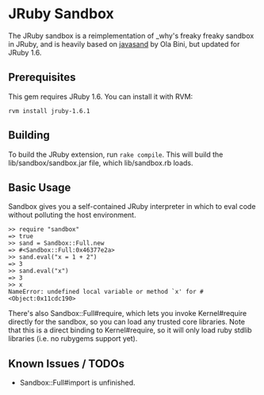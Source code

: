 JRuby Sandbox
=============

The JRuby sandbox is a reimplementation of _why's freaky freaky sandbox
in JRuby, and is heavily based on [javasand][1] by Ola Bini, but updated
for JRuby 1.6.

## Prerequisites

This gem requires JRuby 1.6. You can install it with RVM:

    rvm install jruby-1.6.1

## Building

To build the JRuby extension, run `rake compile`. This will build the
lib/sandbox/sandbox.jar file, which lib/sandbox.rb loads.

## Basic Usage

Sandbox gives you a self-contained JRuby interpreter in which to eval
code without polluting the host environment.

    >> require "sandbox"
    => true
    >> sand = Sandbox::Full.new
    => #<Sandbox::Full:0x46377e2a>
    >> sand.eval("x = 1 + 2")
    => 3
    >> sand.eval("x")
    => 3
    >> x
    NameError: undefined local variable or method `x' for #<Object:0x11cdc190>

There's also Sandbox::Full#require, which lets you invoke Kernel#require
directly for the sandbox, so you can load any trusted core libraries.
Note that this is a direct binding to Kernel#require, so it will only
load ruby stdlib libraries (i.e. no rubygems support yet).

## Known Issues / TODOs

  * Sandbox::Full#import is unfinished.

[1]: http://ola-bini.blogspot.com/2006/12/freaky-freaky-sandbox-has-come-to-jruby.html
